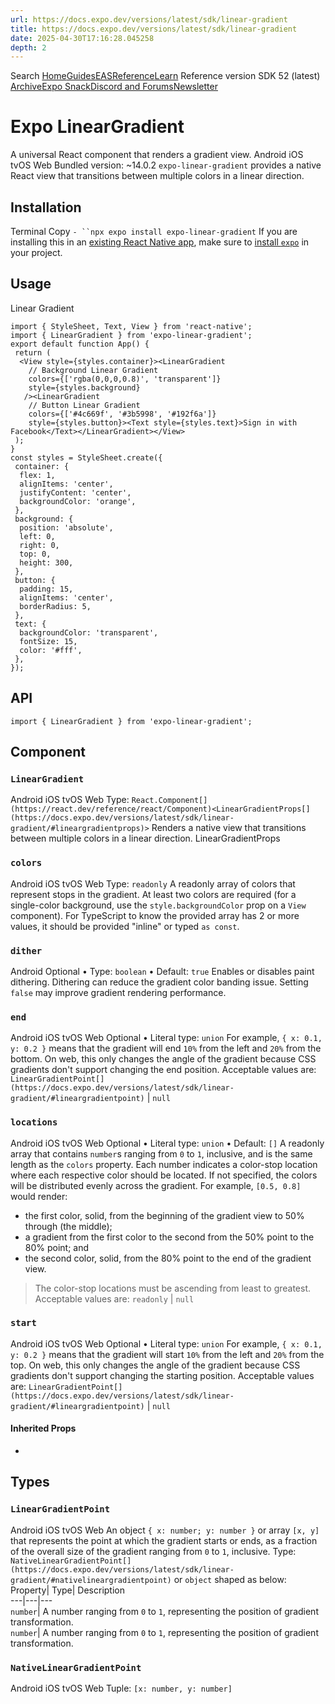```yaml
---
url: https://docs.expo.dev/versions/latest/sdk/linear-gradient
title: https://docs.expo.dev/versions/latest/sdk/linear-gradient
date: 2025-04-30T17:16:28.045258
depth: 2
---
```


Search
[Home](https://docs.expo.dev/)[Guides](https://docs.expo.dev/guides/overview)[EAS](https://docs.expo.dev/eas)[Reference](https://docs.expo.dev/versions/latest)[Learn](https://docs.expo.dev/tutorial/overview)
Reference version
SDK 52 (latest)
[Archive](https://docs.expo.dev/archive)[Expo Snack](https://snack.expo.dev)[Discord and Forums](https://chat.expo.dev)[Newsletter](https://expo.dev/mailing-list/signup)
# Expo LinearGradient
A universal React component that renders a gradient view.
Android
iOS
tvOS
Web
Bundled version:
~14.0.2
`expo-linear-gradient` provides a native React view that transitions between multiple colors in a linear direction.
## Installation
Terminal
Copy
`- ``npx expo install expo-linear-gradient`
If you are installing this in an [existing React Native app](https://docs.expo.dev/bare/overview), make sure to [install `expo`](https://docs.expo.dev/bare/installing-expo-modules) in your project.
## Usage
Linear Gradient
```
import { StyleSheet, Text, View } from 'react-native';
import { LinearGradient } from 'expo-linear-gradient';
export default function App() {
 return (
  <View style={styles.container}><LinearGradient
    // Background Linear Gradient
    colors={['rgba(0,0,0,0.8)', 'transparent']}
    style={styles.background}
   /><LinearGradient
    // Button Linear Gradient
    colors={['#4c669f', '#3b5998', '#192f6a']}
    style={styles.button}><Text style={styles.text}>Sign in with Facebook</Text></LinearGradient></View>
 );
}
const styles = StyleSheet.create({
 container: {
  flex: 1,
  alignItems: 'center',
  justifyContent: 'center',
  backgroundColor: 'orange',
 },
 background: {
  position: 'absolute',
  left: 0,
  right: 0,
  top: 0,
  height: 300,
 },
 button: {
  padding: 15,
  alignItems: 'center',
  borderRadius: 5,
 },
 text: {
  backgroundColor: 'transparent',
  fontSize: 15,
  color: '#fff',
 },
});

```

## API
```
import { LinearGradient } from 'expo-linear-gradient';

```

## Component
### `LinearGradient`
Android
iOS
tvOS
Web
Type: `React.Component[](https://react.dev/reference/react/Component)<LinearGradientProps[](https://docs.expo.dev/versions/latest/sdk/linear-gradient/#lineargradientprops)>`
Renders a native view that transitions between multiple colors in a linear direction.
LinearGradientProps
### `colors`
Android
iOS
tvOS
Web
Type: `readonly`
A readonly array of colors that represent stops in the gradient. At least two colors are required (for a single-color background, use the `style.backgroundColor` prop on a `View` component).
For TypeScript to know the provided array has 2 or more values, it should be provided "inline" or typed `as const`.
### `dither`
Android
Optional • Type: `boolean` • Default: `true`
Enables or disables paint dithering. Dithering can reduce the gradient color banding issue. Setting `false` may improve gradient rendering performance.
### `end`
Android
iOS
tvOS
Web
Optional • Literal type: `union`
For example, `{ x: 0.1, y: 0.2 }` means that the gradient will end `10%` from the left and `20%` from the bottom.
On web, this only changes the angle of the gradient because CSS gradients don't support changing the end position.
Acceptable values are: `LinearGradientPoint[](https://docs.expo.dev/versions/latest/sdk/linear-gradient/#lineargradientpoint)` | `null`
### `locations`
Android
iOS
tvOS
Web
Optional • Literal type: `union` • Default: `[]`
A readonly array that contains `number`s ranging from `0` to `1`, inclusive, and is the same length as the `colors` property. Each number indicates a color-stop location where each respective color should be located. If not specified, the colors will be distributed evenly across the gradient.
For example, `[0.5, 0.8]` would render:
  * the first color, solid, from the beginning of the gradient view to 50% through (the middle);
  * a gradient from the first color to the second from the 50% point to the 80% point; and
  * the second color, solid, from the 80% point to the end of the gradient view.


> The color-stop locations must be ascending from least to greatest.
Acceptable values are: `readonly` | `null`
### `start`
Android
iOS
tvOS
Web
Optional • Literal type: `union`
For example, `{ x: 0.1, y: 0.2 }` means that the gradient will start `10%` from the left and `20%` from the top.
On web, this only changes the angle of the gradient because CSS gradients don't support changing the starting position.
Acceptable values are: `LinearGradientPoint[](https://docs.expo.dev/versions/latest/sdk/linear-gradient/#lineargradientpoint)` | `null`
#### Inherited Props
  * 

## Types
### `LinearGradientPoint`
Android
iOS
tvOS
Web
An object `{ x: number; y: number }` or array `[x, y]` that represents the point at which the gradient starts or ends, as a fraction of the overall size of the gradient ranging from `0` to `1`, inclusive.
Type: `NativeLinearGradientPoint[](https://docs.expo.dev/versions/latest/sdk/linear-gradient/#nativelineargradientpoint)` or `object` shaped as below:
Property| Type| Description  
---|---|---  
`number`| A number ranging from `0` to `1`, representing the position of gradient transformation.  
`number`| A number ranging from `0` to `1`, representing the position of gradient transformation.  
### `NativeLinearGradientPoint`
Android
iOS
tvOS
Web
Tuple: `[x: number, y: number]`

